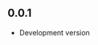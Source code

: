 <!-- https://developers.home-assistant.io/docs/add-ons/presentation#keeping-a-changelog -->

## 0.0.1

- Development version
